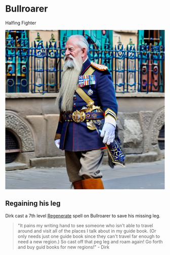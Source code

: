 # Bullroarer

Halfing Fighter

![Bullroarer](/img/players/Bullroarer.png)

## Regaining his leg

Dirk cast a 7th level [Regenerate](https://www.dndbeyond.com/spells/regenerate) spell on Bullroarer to save his missing leg.

> "It pains my writing hand to see someone who isn't able to travel around and visit all of the places I talk about in my guide book. (Or only needs just one guide book since they can't travel far enough to need a new region.) So cast off that peg leg and roam again! Go forth and buy guid books for new regions!" - Dirk
